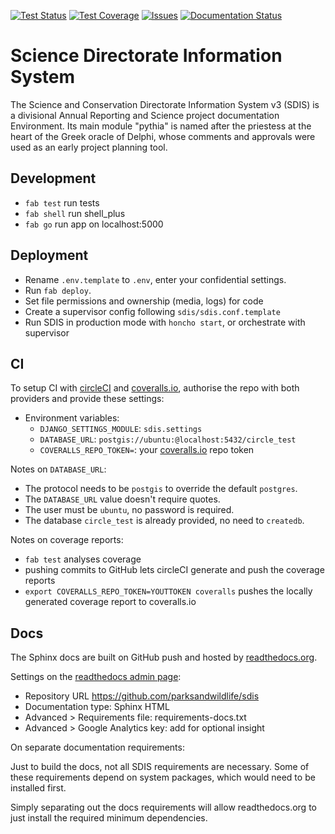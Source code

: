 [![Test Status](https://circleci.com/gh/parksandwildlife/sdis.svg?style=svg)](https://circleci.com/gh/parksandwildlife/sdis)
[![Test Coverage](https://coveralls.io/repos/github/parksandwildlife/sdis/badge.svg?branch=master)](https://coveralls.io/github/parksandwildlife/sdis?branch=master)
[![Issues](https://badge.waffle.io/parksandwildlife/sdis.svg?label=ready&title=Ready)](http://waffle.io/parksandwildlife/sdis)
[![Documentation Status](https://readthedocs.org/projects/sdis/badge/?version=latest)](http://sdis.readthedocs.io/?badge=latest)

Science Directorate Information System
======================================
The Science and Conservation Directorate Information System v3 (SDIS) is a
divisional Annual Reporting and Science project documentation Environment.
Its main module "pythia" is named after the priestess at the heart of the
Greek oracle of Delphi, whose comments and approvals were used as an early
project planning tool.

Development
-----------

* `fab test` run tests
* `fab shell` run shell\_plus
* `fab go` run app on localhost:5000

Deployment
----------

* Rename `.env.template` to `.env`, enter your confidential settings.
* Run `fab deploy`.
* Set file permissions and ownership (media, logs) for code
* Create a supervisor config following `sdis/sdis.conf.template`
* Run SDIS in production mode with `honcho start`, or orchestrate with supervisor

CI
---

To setup CI with [circleCI](https://circleci.com) and
[coveralls.io](https://coveralls.io), authorise the repo with both providers
and provide these settings:

* Environment variables:
    * `DJANGO_SETTINGS_MODULE`: `sdis.settings`
    * `DATABASE_URL`: `postgis://ubuntu:@localhost:5432/circle_test`
    * `COVERALLS_REPO_TOKEN=`: your [coveralls.io](https://coveralls.io) repo token

Notes on `DATABASE_URL`:

* The protocol needs to be `postgis` to override the default `postgres`.
* The `DATABASE_URL` value doesn't require quotes.
* The user must be `ubuntu`, no password is required.
* The database `circle_test` is already provided, no need to `createdb`.

Notes on coverage reports:

* `fab test` analyses coverage
* pushing commits to GitHub lets circleCI generate and push the coverage reports
* `export COVERALLS_REPO_TOKEN=YOUTTOKEN coveralls` pushes the locally generated
  coverage report to coveralls.io

Docs
----
The Sphinx docs are built on GitHub push and hosted by
[readthedocs.org](https://readthedocs.org/).

Settings on the [readthedocs admin page](https://readthedocs.org/projects/sdis/):

* Repository URL https://github.com/parksandwildlife/sdis
* Documentation type: Sphinx HTML
* Advanced > Requirements file: requirements-docs.txt
* Advanced > Google Analytics key: add for optional insight


On separate documentation requirements:

Just to build the docs, not all SDIS requirements are necessary. Some of these
requirements depend on system packages, which would need to be installed first.

Simply separating out the docs requirements will allow readthedocs.org to just
install the required minimum dependencies.
